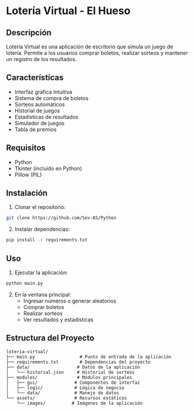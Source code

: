 # Lotería Virtual - El Hueso

## Descripción
Lotería Virtual es una aplicación de escritorio que simula un juego de lotería. Permite a los usuarios comprar boletos, realizar sorteos y mantener un registro de los resultados.

## Características
- Interfaz gráfica intuitiva
- Sistema de compra de boletos
- Sorteos automáticos
- Historial de juegos
- Estadísticas de resultados
- Simulador de juegos
- Tabla de premios

## Requisitos
- Python
- Tkinter (incluido en Python)
- Pillow (PIL)

## Instalación
1. Clonar el repositorio:
```bash
git clone https://github.com/Sev-AS/Python
```

2. Instalar dependencias:
```bash
pip install -r requirements.txt
```

## Uso
1. Ejecutar la aplicación:
```bash
python main.py
```

2. En la ventana principal:
   - Ingresar números o generar aleatorios
   - Comprar boletos
   - Realizar sorteos
   - Ver resultados y estadísticas

## Estructura del Proyecto
```
loteria-virtual/
├── main.py                 # Punto de entrada de la aplicación
├── requirements.txt        # Dependencias del proyecto
├── data/                  # Datos de la aplicación
│   └── historial.json     # Historial de sorteos
├── modules/               # Módulos principales
│   ├── gui/              # Componentes de interfaz
│   ├── logic/            # Lógica de negocio
│   └── data/             # Manejo de datos
└── assets/               # Recursos estáticos
    └── images/          # Imágenes de la aplicación
```

